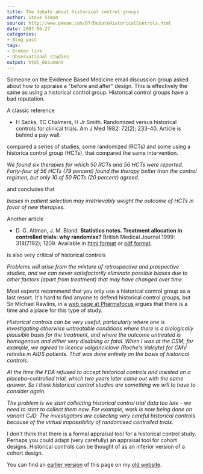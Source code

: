 ```yaml
---
title: The debate about historical control groups
author: Steve Simon
source: http://www.pmean.com/07/DebateHistoricalControls.html
date: 2007-06-27
categories:
- Blog post
tags:
- Broken link
- Observational studies
output: html_document
---
```


Someone on the Evidence Based Medicine email discussion group asked about how to appraise a "before and after" design. This is effectively the same as using a historical control group. Historical control groups have a bad reputation.

A classic reference

+ H Sacks, TC Chalmers, H Jr Smith. Randomized versus historical controls for clinical trials. Am J Med 1982: 72(2); 233-40. Article is behind a pay wall.

compared a series of studies, some randomized (RCTs) and some using a historica control group (HCTs), that compared the same intervention.

*We found six therapies for which 50 RCTs and 56 HCTs were reported. Forty-four of 56 HCTs (79 percent) found the therapy better than the control regimen, but only 10 of 50 RCTs (20 percent) agreed.*

and concludes that

*biases in patient selection may irretrievably weight the outcome of HCTs in favor of new therapies.*

Another article

+ D. G. Altman, J. M. Bland. **Statistics notes. Treatment allocation in controlled trials: why
randomise?** British Medical Journal
1999: 318(7192); 1209. Available in [html format][alt1] or [pdf format][alt2].

is also very critical of historical controls

*Problems will arise from the mixture of retrospective and prospective studies, and we can never satisfactorily eliminate possible biases due to other factors (apart from treatment) that may have changed over time.*

Most experts recommend that you only use a historical control group as a last resort. It's hard to find anyone to defend historical control groups, but Sir Michael Rawlins, in a [web page at Pharmafocus][raw1] argues that there is a time and a place for this type of study.

[raw1]: https://pharmafile.com/features/way-forward-clinical-research/

*Historical controls can be very useful, particularly where one is investigating otherwise untreatable conditions where there is a biologically plausible basis for the treatment, and where the outcome untreated is homogenous and either very disabling or fatal. When I was at the CSM, for example, we agreed to licence valganciclovir (Roche's Valcyte) for CMV retinitis in AIDS patients. That was done entirely on the basis of historical controls.*

*At the time the FDA refused to accept historical controls and insisted on a placebo-controlled trial, which two years later came out with the same answer. So I think historical control studies are something we will to have to consider again.*

*The problem is we start collecting historical control trial data too late - we need to start to collect them now. For example, work is now being done on variant CJD. The investigators are collecting very careful historical controls because of the virtual impossibility of randomised controlled trials.*

I don't think that there is a formal appraisal tool for a historical control study. Perhaps you could adapt (very carefully) an appraisal tool for cohort designs. Historical controls can be thought of as an inferior version of a cohort design.

You can find an [earlier version][sim1] of this page on my [old website][sim2].

[sim1]: http://www.pmean.com/07/DebateHistoricalControls.html
[sim2]: http://www.pmean.com

[alt1]: http://bmj.bmjjournals.com/cgi/content/full/318/7192/1209
[alt2]: http://bmj.bmjjournals.com/cgi/reprint/318/7192/1209.pdf
